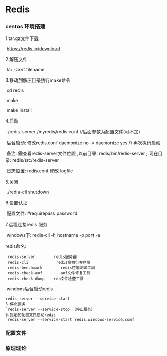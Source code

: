 # Redis

### centos 环境搭建

1.tar.gz文件下载

​	https://redis.io/download

2.解压文件

​	tar -zxvf filename

3.移动到解压目录执行make命令

​	cd redis

​	make

​	make install

4.启动

​	./redis-server  /myredis/redis.conf  //后面参数为配置文件(可不加)

​	后台启动:  修改redis.conf   daemonize no -> daemonize yes // 再次执行启动

​	备注: 需查看redis-server文件位置 ,以前目录: redis/bin/redis-server  ; 现在目录: redis/src/redis-server

​	日志位置:  redis.conf 修改  logfile 

5.关闭

​	./redis-cli shutdown  

6.设置认证

​	配置文件: #requirepass password

7.远程连接redis 服务

​	windows下: redis-cli -h hostname -p port -a 

redis命名: 

```
 redis-server        redis服务器
 redis-cli            redis命令行客户端
 redis-benchmark        redis性能测试工具
 redis-check-aof        aof文件修复工具
 redis-check-dump    rdb文件检查工具
```

​	windons后台启动redis

```
redis-server --service-start
5.停止服务
`redis-server --service-stop （停止服务）
6.指定的配置文件启动redis
`redis-server --service-start redis.windows-service.conf
```



### 配置文件



### 原理理论

